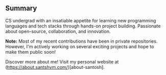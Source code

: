 

<!--
**santshvm/santshvm** is a ✨ _special_ ✨ repository because its `README.md` (this file) appears on your GitHub profile.

Here are some ideas to get you started:

- 🔭 I’m currently working on ...
- 🌱 I’m currently learning ...
- 👯 I’m looking to collaborate on ...
- 🤔 I’m looking for help with ...
- 💬 Ask me about ...
- 📫 How to reach me: ...
- 😄 Pronouns: ...
- ⚡ Fun fact: ...
-->

## Summary

CS undergrad with an insatiable appetite for learning new programming languages and tech stacks through hands-on project building. Passionate about open-source, collaboration, and innovation. 


**Note:** Most of my recent contributions have been in private repositories. However, I'm actively working on several exciting projects and hope to make them public soon!

Discover more about me! Visit my personal website at (https://about.santshvm.com/)[about-santosh].
